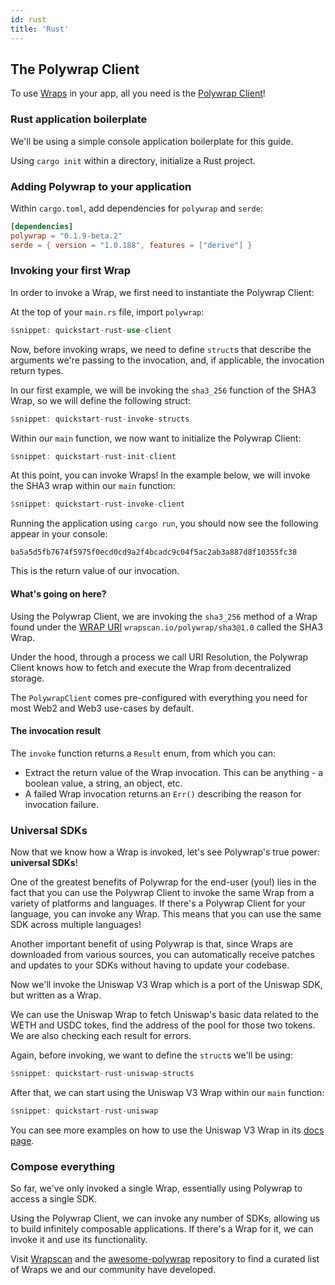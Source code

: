 ```yaml
---
id: rust
title: 'Rust'
---
```


## The Polywrap Client

To use [Wraps](/concepts/wraps) in your app, all you need is the [Polywrap Client](/clients)!

### Rust application boilerplate

We'll be using a simple console application boilerplate for this guide.

Using `cargo init` within a directory, initialize a Rust project.

### Adding Polywrap to your application

Within `cargo.toml`, add dependencies for `polywrap` and `serde`:

```toml title="cargo.toml"
[dependencies]
polywrap = "0.1.9-beta.2"
serde = { version = "1.0.188", features = ["derive"] }
```

### Invoking your first Wrap

In order to invoke a Wrap, we first need to instantiate the Polywrap Client:

At the top of your `main.rs` file, import `polywrap`:

```rust title="main.rs"
$snippet: quickstart-rust-use-client
```

Now, before invoking wraps, we need to define `struct`s that describe the arguments we're passing to the invocation, and, if applicable, the invocation return types.

In our first example, we will be invoking the `sha3_256` function of the SHA3 Wrap, so we will define the following struct:

```rust title="main.rs"
$snippet: quickstart-rust-invoke-structs
```

Within our `main` function, we now want to initialize the Polywrap Client:
```rust title="main.rs"
$snippet: quickstart-rust-init-client
```

At this point, you can invoke Wraps! In the example below, we will invoke the SHA3 wrap within our `main` function:

```rust title="main.rs"
$snippet: quickstart-rust-invoke-client
```

Running the application using `cargo run`, you should now see the following appear in your console:

```
ba5a5d5fb7674f5975f0ecd0cd9a2f4bcadc9c04f5ac2ab3a887d8f10355fc38
```

This is the return value of our invocation.

#### What's going on here?

Using the Polywrap Client, we are invoking the `sha3_256` method of a Wrap found under the [WRAP URI](/concepts/uris) `wrapscan.io/polywrap/sha3@1.0` called the SHA3 Wrap.

Under the hood, through a process we call URI Resolution, the Polywrap Client knows how to fetch and execute the Wrap from decentralized storage.

The `PolywrapClient` comes pre-configured with everything you need for most Web2 and Web3 use-cases by default.

#### The invocation result

The `invoke` function returns a `Result` enum, from which you can:

- Extract the return value of the Wrap invocation. This can be anything - a boolean value, a string, an object, etc.
- A failed Wrap invocation returns an `Err()` describing the reason for invocation failure.

### Universal SDKs

Now that we know how a Wrap is invoked, let's see Polywrap's true power: **universal SDKs**!

One of the greatest benefits of Polywrap for the end-user (you!) lies in the fact that you can use the Polywrap Client to invoke the same Wrap from a variety of platforms and languages. If there's a Polywrap Client for your language, you can invoke any Wrap. This means that you can use the same SDK across multiple languages!

Another important benefit of using Polywrap is that, since Wraps are downloaded from various sources, you can automatically receive patches and updates to your SDKs without having to update your codebase.

Now we'll invoke the Uniswap V3 Wrap which is a port of the Uniswap SDK, but written as a Wrap.

We can use the Uniswap Wrap to fetch Uniswap's basic data related to the WETH and USDC tokes, find the address of the pool for those two tokens. We are also checking each result for errors.

Again, before invoking, we want to define the `struct`s we'll be using:
```rust title="main.rs"
$snippet: quickstart-rust-uniswap-structs
```

After that, we can start using the Uniswap V3 Wrap within our `main` function:
```rust title="main.rs"
$snippet: quickstart-rust-uniswap
```

You can see more examples on how to use the Uniswap V3 Wrap in its [docs page](https://uniswap.docs.wrappers.io/).

### Compose everything

So far, we've only invoked a single Wrap, essentially using Polywrap to access a single SDK.

Using the Polywrap Client, we can invoke any number of SDKs, allowing us to build infinitely composable applications. If there's a Wrap for it, we can invoke it and use its functionality.

Visit [Wrapscan](https://www.wrapscan.io/) and the [awesome-polywrap](https://github.com/polywrap/awesome-polywrap) repository to find a curated list of Wraps we and our community have developed.
